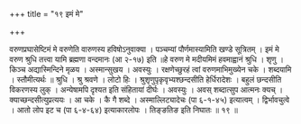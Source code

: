 +++
title = "१९ इमं मे"

+++

वरुणप्रघासेष्टिमं मे वरुणेति वारुणस्य हविषोऽनुवाक्या । पञ्चम्यां पौर्णमास्यामिति खण्डे सूत्रितम् । इमं मे वरुण श्रुधि तत्त्वा यामि ब्रह्मणा वन्दमानः (आ २-१७) इति ॥हे वरुण मे मदीयमिमं हवमाह्वानं श्रुधि । शृणु । किञ्च अद्यास्मिन्दिने मृळय । अस्मान्सुखय । अवस्युः । रक्षणेच्छुरहं त्वां वरुणमाभिमुख्येन चके । शब्दयामि । स्तौमीत्यर्थः ॥ श्रुधि । श्रु श्रवणे । लोटो हिः । श्रुशृणुपृकृवृभ्यश्छन्दसीति हेर्धिरादेशः । बहुलं छन्दसीति विकरणस्य लुक् । अन्येषामपि दृश्यत इति संहितायां दीर्घः । अवस्युः । अवस् शब्दात्सुप आत्मनः क्यच् । क्याच्छन्दसीत्युप्रत्ययः । आ चके । कै गै शब्दे । अस्माल्लिट्यादेचः (पा ६-१-४५) इत्यात्वम् । द्विर्भावचुत्वे । आतो लोप इट च (पा ६-४-६४) इत्याकारलोपः । तिङ्ङतिङ इति निघातः ॥ १९ ॥